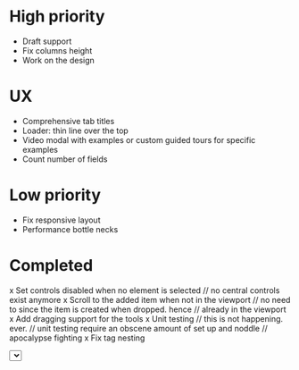 High priority
===================
- Draft support
- Fix columns height
- Work on the design

UX
========
- Comprehensive tab titles
- Loader: thin line over the top
- Video modal with examples or custom guided tours for specific examples
- Count number of fields

Low priority
==================
- Fix responsive layout
- Performance bottle necks

Completed
=========
x Set controls disabled when no element is selected
// no central controls exist anymore
x Scroll to the added item when not in the viewport
// no need to since the item is created when dropped. hence
// already in the viewport
x Add dragging support for the tools
x Unit testing 
// this is not happening. ever.
// unit testing require an obscene amount of set up and noddle
// apocalypse fighting
x Fix tag nesting <div> <element> <select> for fields
x Clean CSS
x Fix HTML5 semantics when possible 
x Angular dupes error on duplicated select options 
x Happy face along with "you have not added any fields message"
// used an arrow instead
x Use ng-class instead of jQuerying it
x Use animated background for selected elements
// A css3 background was used instead
x Guided tour at the beginning of a poll
x Favicons
x Reproduce scope bug in directives. 
  x Take out repetition in directives
  x File issue if bug in Angular
x Deleting is buggy after reordering the elements
